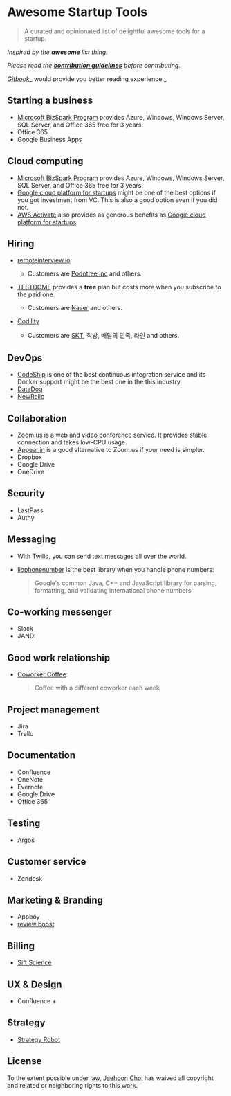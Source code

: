 # Awesome Startup Tools 

> A curated and opinionated list of delightful awesome tools for a startup.

_Inspired by the __[awesome](https://github.com/sindresorhus/awesome)__ list thing._

_Please read the __[contribution guidelines](contributing.md)__ before contributing._

_[Gitbook](https://andromedarabbit.gitbooks.io/awesome-startup-tools/content/)__ would provide you better reading experience._

## Starting a business

* [Microsoft BizSpark Program](https://www.microsoft.com/bizspark) provides Azure, Windows, Windows Server, SQL Server, and Office 365 free for 3 years. 
* Office 365
* Google Business Apps

## Cloud computing

* [Microsoft BizSpark Program](https://www.microsoft.com/bizspark) provides Azure, Windows, Windows Server, SQL Server, and Office 365 free for 3 years. 
* [Google cloud platform for startups](https://cloud.google.com/developers/startups/) might be one of the best options if you got investment from VC. This is also a good option even if you did not.
* [AWS Activate](https://aws.amazon.com/activate/) also provides as generous benefits as [Google cloud platform for startups](https://cloud.google.com/developers/startups/).

## Hiring

* [remoteinterview.io](https://www.remoteinterview.io/features-test)

  * Customers are [Podotree inc](http://podotree.com/) and others.

* [TESTDOME](https://www.testdome.com/) provides a **free** plan but costs more when you subscribe to the paid one.

  * Customers are [Naver](https://naver.com) and others.

* [Codility](https://codility.com/)

  * Customers are [SKT](http://www.sktelecom.com/), 직방, 배달의 민족, 라인 and others.


## DevOps

* [CodeShip](more_in_depth/codeship.md) is one of the best continuous integration service and its Docker support might be the best one in the this industry.
* [DataDog](http://datadoghq.com/)
* [NewRelic](https://newrelic.com)

## Collaboration

* [Zoom.us](more_in_depth/video_conference_tool_comparision.md) is a web and video conference service. It provides stable connection and takes low-CPU usage.
* [Appear.in](more_in_depth/video_conference_tool_comparision.md) is a good alternative to Zoom.us if your need is simpler.
* Dropbox
* Google Drive
* OneDrive

## Security

* LastPass
* Authy

## Messaging

* With [Twilio](more_in_depth/twilio.md), you can send text messages all over the world. 
* [libphonenumber](https://github.com/googlei18n/libphonenumber) is the best library when you handle phone numbers:

  > Google's common Java, C++ and JavaScript library for parsing, formatting, and validating international phone numbers

## Co-working messenger

* Slack
* JANDI

## Good work relationship

* [Coworker Coffee](http://coworkercoffee.com/): 

  > Coffee with a different coworker each week


## Project management

* Jira
* Trello

## Documentation

* Confluence
* OneNote
* Evernote
* Google Drive
* Office 365

## Testing

* Argos

## Customer service

* Zendesk

## Marketing & Branding

* Appboy
* [review boost](http://www.reviewboost.com/)

## Billing

* [Sift Science](https://siftscience.com/)

## UX & Design

* Confluence + 

## Strategy

* [Strategy Robot](https://taprun.com/robot/)

## License



To the extent possible under law, [Jaehoon Choi](https://github.com/andromedarabbit) has waived all copyright and related or neighboring rights to this work.

